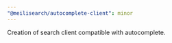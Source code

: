 ```yaml
---
"@meilisearch/autocomplete-client": minor
---
```


Creation of search client compatible with autocomplete.
